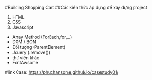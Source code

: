 #Building Shopping Cart
##Các kiến thức áp dụng để xây dựng project

1. HTML
2. CSS
3. Javascript

+ Array Method (ForEach,for,...)
+ DOM / BOM
+ Đối tượng (ParentElement)
+ Jquery (.remove())
+ thư viện khác
+ FontAwsome 

#link Case: https://phuchansome.github.io/casestudy01/
